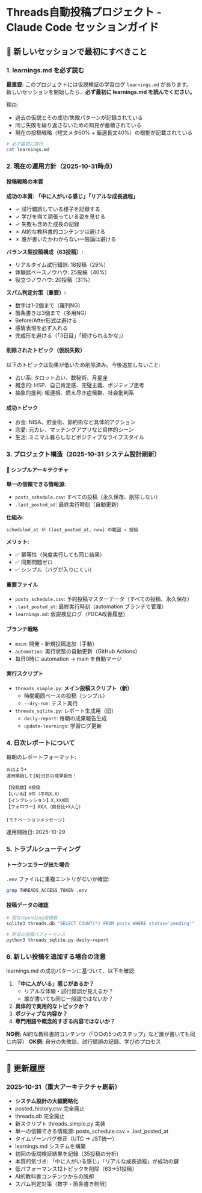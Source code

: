 # Threads自動投稿プロジェクト - Claude Code セッションガイド

## 🚨 新しいセッションで最初にすべきこと

### 1. learnings.md を必ず読む
**最重要:** このプロジェクトには仮説検証の学習ログ `learnings.md` があります。
新しいセッションを開始したら、**必ず最初に learnings.md を読んでください。**

理由:
- 過去の仮説とその成功/失敗パターンが記録されている
- 同じ失敗を繰り返さないための知見が蓄積されている
- 現在の投稿戦略（短文メタ60% + 厳選長文40%）の根拠が記載されている

```bash
# 必ず最初に実行
cat learnings.md
```

### 2. 現在の運用方針（2025-10-31時点）

#### 投稿戦略の本質
**成功の本質: 「中に人がいる感じ」「リアルな成長過程」**
- ✓ 試行錯誤している様子を記録する
- ✓ 学びを得て頑張っている姿を見せる
- ✓ 失敗も含めた成長の記録
- ✗ AI的な教科書的コンテンツは避ける
- ✗ 誰が書いたかわからない一般論は避ける

**バランス型投稿構成（63投稿）:**
- リアルタイム試行錯誤: 18投稿（29%）
- 体験談ベースノウハウ: 25投稿（40%）
- 役立つノウハウ: 20投稿（31%）

**スパム判定対策（重要）:**
- 数字は1-2個まで（羅列NG）
- 箇条書きは3個まで（多用NG）
- Before/After形式は避ける
- 感情表現を必ず入れる
- 完成形を避ける（「3日目」「続けられるかな」）

#### 削除されたトピック（仮説失敗）
以下のトピックは効果が低いため削除済み。今後追加しないこと:
- 占い系: タロット占い、数秘術、月星座
- 概念的: HSP、自己肯定感、完璧主義、ポジティブ思考
- 抽象的批判: 報連相、燃え尽き症候群、社会批判系

#### 成功トピック
- お金: NISA、貯金術、節約術など具体的アクション
- 恋愛: 元カレ、マッチングアプリなど具体的シーン
- 生活: ミニマル暮らしなどポジティブなライフスタイル

### 3. プロジェクト構造（2025-10-31 システム設計刷新）

#### 🎯 シンプルアーキテクチャ

**単一の信頼できる情報源:**
- `posts_schedule.csv`: すべての投稿（永久保存、削除しない）
- `.last_posted_at`: 最終実行時刻（自動更新）

**仕組み:**
```
scheduled_at が (last_posted_at, now] の範囲 → 投稿
```

**メリット:**
- ✅ 冪等性（何度実行しても同じ結果）
- ✅ 同期問題ゼロ
- ✅ シンプル（バグが入りにくい）

#### 重要ファイル
- `posts_schedule.csv`: 予約投稿マスターデータ（すべての投稿、永久保存）
- `.last_posted_at`: 最終実行時刻（automation ブランチで管理）
- `learnings.md`: 仮説検証ログ（PDCA改善履歴）

#### ブランチ戦略
- `main`: 開発・新規投稿追加（手動）
- `automation`: 実行状態の自動更新（GitHub Actions）
- 毎日0時に automation → main を自動マージ

#### 実行スクリプト
- `threads_simple.py`: **メイン投稿スクリプト（新）**
  - 時間範囲ベースの投稿（シンプル）
  - `--dry-run`: テスト実行
- `threads_sqlite.py`: レポート生成用（旧）
  - `daily-report`: 毎朝の成果報告生成
  - `update-learnings`: 学習ログ更新

### 4. 日次レポートについて

毎朝のレポートフォーマット:
```
おはよう☀️
運用開始して{N}日目の成果報告！

【投稿数】X投稿
【いいね】X件（平均X.X）
【インプレッション】X,XXX回
【フォロワー】XX人（前日比+X人👆）

[モチベーションメッセージ]
```

運用開始日: 2025-10-29

### 5. トラブルシューティング

#### トークンエラーが出た場合
`.env` ファイルに重複エントリがないか確認:
```bash
grep THREADS_ACCESS_TOKEN .env
```

#### 投稿データの確認
```bash
# 現在のpending投稿数
sqlite3 threads.db "SELECT COUNT(*) FROM posts WHERE status='pending'"

# 昨日の投稿パフォーマンス
python3 threads_sqlite.py daily-report
```

### 6. 新しい投稿を追加する場合の注意

learnings.md の成功パターンに基づいて、以下を確認:
1. **「中に人がいる」感じがあるか？**
   - リアルな体験・試行錯誤が見えるか？
   - 誰が書いても同じ一般論ではないか？
2. **具体的で実用的なトピックか？**
3. **ポジティブな内容か？**
4. **専門用語や概念的すぎる内容ではないか？**

**NG例:** AI的な教科書的コンテンツ（「○○の5つのステップ」など誰が書いても同じ内容）
**OK例:** 自分の失敗談、試行錯誤の記録、学びのプロセス

---

## 📝 更新履歴

### 2025-10-31（重大アーキテクチャ刷新）
- **システム設計の大幅簡略化**
- posted_history.csv 完全廃止
- threads.db 完全廃止
- 新スクリプト threads_simple.py 実装
- 単一の信頼できる情報源: posts_schedule.csv + .last_posted_at
- タイムゾーンバグ修正（UTC → JST統一）
- learnings.md システムを構築
- 初回の仮説検証結果を記録（35投稿の分析）
- 本質的気づき: 「中に人がいる感じ」「リアルな成長過程」が成功の鍵
- 低パフォーマンス12トピックを削除（63→51投稿）
- AI的教科書コンテンツからの脱却
- スパム判定対策（数字・箇条書き制限）
